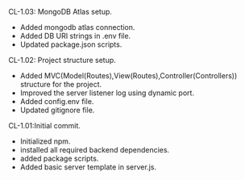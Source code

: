 CL-1.03: MongoDB Atlas setup.
- Added mongodb atlas connection.
- Added DB URI strings in .env file.
- Updated package.json scripts.

CL-1.02: Project structure setup.
- Added MVC(Model(Routes),View(Routes),Controller(Controllers)) structure for the project.
- Improved the server listener log using dynamic port.
- Added config.env file.
- Updated gitignore file.

CL-1.01:Initial commit.
- Initialized npm.
- installed all required backend dependencies.
- added package scripts.
- Added basic server template in server.js.